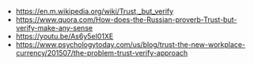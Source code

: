 - https://en.m.wikipedia.org/wiki/Trust,_but_verify
- https://www.quora.com/How-does-the-Russian-proverb-Trust-but-verify-make-any-sense
- https://youtu.be/As6y5eI01XE
- https://www.psychologytoday.com/us/blog/trust-the-new-workplace-currency/201507/the-problem-trust-verify-approach
